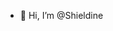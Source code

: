 - 👋 Hi, I’m @Shieldine

<!---
Shieldine/Shieldine is a ✨ special ✨ repository because its `README.md` (this file) appears on your GitHub profile.
You can click the Preview link to take a look at your changes.
--->
